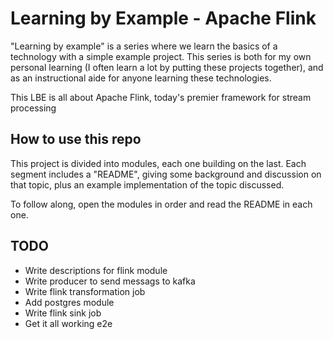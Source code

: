 # Learning by Example - Apache Flink

"Learning by example" is a series where we learn the basics of a technology with a simple example project. This series is both for my own personal learning (I often learn a lot by putting these projects together), and as an instructional aide for anyone learning these technologies.

This LBE is all about Apache Flink, today's premier framework for stream processing


## How to use this repo

This project is divided into modules, each one building on the last. Each segment includes a "README", giving some background and discussion on that topic, plus an example implementation of the topic discussed.

To follow along, open the modules in order and read the README in each one.


## TODO
- Write descriptions for flink module
- Write producer to send messags to kafka
- Write flink transformation job
- Add postgres module
- Write flink sink job
- Get it all working e2e